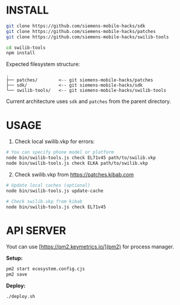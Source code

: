 # INSTALL
```bash
git clone https://github.com/siemens-mobile-hacks/sdk
git clone https://github.com/siemens-mobile-hacks/patches
git clone https://github.com/siemens-mobile-hacks/swilib-tools

cd swilib-tools
npm install
```

Expected filesystem structure:
```
.
├── patches/        <-- git siemens-mobile-hacks/patches
├── sdk/            <-- git siemens-mobile-hacks/sdk
└── swilib-tools/   <-- git siemens-mobile-hacks/swilib-tools
```

Current architecture uses `sdk` and `patches` from the parent directory.

# USAGE
1. Check local swilib.vkp for errors:
```bash
# You can specify phone model or platform
node bin/swilib-tools.js check EL71v45 path/to/swilib.vkp 
node bin/swilib-tools.js check ELKA path/to/swilib.vkp
```
2. Check swilib.vkp from https://patches.kibab.com
```bash
# Update local caches (optional)
node bin/swilib-tools.js update-cache

# Check swilib.vkp from kibab
node bin/swilib-tools.js check EL71v45
```

# API SERVER
Yout can use [https://pm2.keymetrics.io/](pm2) for process manager.

**Setup:**
```bash
pm2 start ecosystem.config.cjs
pm2 save
```

**Deploy:**
```bash
./deploy.sh
```
